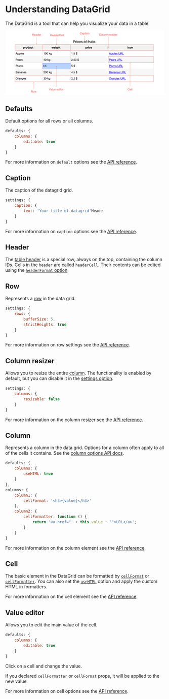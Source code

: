 Understanding DataGrid
===

The DataGrid is a tool that can help you visualize your data in a table.

![datagrid.png](datagrid.png)

Defaults
---------
Default options for all rows or all columns.

```js
defaults: {
    columns: {
        editable: true
    }
}
```

For more information on `default` options see the [API reference]().

Caption
---------

The caption of the datagrid grid.

```js
settings: {
    caption: {
        text: 'Your title of datagrid'Heade
    }
}
```

For more information on `caption` options see the [API reference]().

Header
---------

The [table header](https://api.highcharts.com/dashboards/#classes/DataGrid_DataGridTableHeader) is a special row, always on the top, containing the column IDs.
Cells in the `header` are called `headerCell`. Their contents can be edited using the
[`headerFormat` option](https://api.highcharts.com/dashboards/#interfaces/DataGrid_DataGridOptions.ColumnOptions#headerFormat).


Row
---------

Represents a [row](https://api.highcharts.com/dashboards/#classes/DataGrid_DataGridRow.DataGridRow-1) in the data grid.

```js
settings: {
    rows: {
        bufferSize: 5,
        strictHeights: true
    }
}
```

For more information on row settings see the [API reference](https://api.highcharts.com/dashboards/#interfaces/DataGrid_DataGridOptions.RowsSettings).

Column resizer
---------

Allows you to resize the entire [column](https://api.highcharts.com/dashboards/#classes/DataGrid_DataGridColumn.DataGridColumn-1). The functionality is enabled by default,
but you can disable it in the [settings option](https://api.highcharts.com/dashboards/#interfaces/DataGrid_DataGridOptions.ColumnsSettings).

```js
settings: {
    columns: {
        resizable: false
    }
}
```

For more information on the column resizer see the [API reference](https://api.highcharts.com/dashboards/#classes/DataGrid_Actions_ColumnsResizer.ColumnsResizer).

Column
---------

Represents a column in the data grid. Options for a column often apply to all of the cells it contains. See the [column options API docs](https://api.highcharts.com/dashboards/typedoc/interfaces/DataGrid_DataGridOptions.IndividualColumnOptions.html).

```js
defaults: {
    columns: {
        useHTML: true
    }
},
columns: {
    column1: {
        cellFormat: '<h3>{value}</h3>'
    },
    column2: {
        cellFormatter: function () {
            return '<a href="' + this.value + '">URL</a>';
        }
    }
}
```

For more information on the column element see the [API reference](https://api.highcharts.com/dashboards/typedoc/classes/DataGrid_DataGridColumn.DataGridColumn-1.html).


Cell
---------

The basic element in the DataGrid can be formatted by [`cellFormat`](https://api.highcharts.com/dashboards/#interfaces/DataGrid_DataGridOptions.ColumnOptions#cellFormat) or [`cellFormatter`](https://api.highcharts.com/dashboards/#interfaces/DataGrid_DataGridOptions.ColumnOptions#cellFormatter).
You can also set the [`useHTML`](https://api.highcharts.com/dashboards/typedoc/interfaces/DataGrid_DataGridOptions.IndividualColumnOptions.html#useHTML) option and apply the custom HTML in formatters.

For more information on the cell element see the [API reference](https://api.highcharts.com/dashboards/typedoc/classes/DataGrid_DataGridCell.DataGridCell-1.html).


Value editor
---------

Allows you to edit the main value of the cell.

```js
defaults: {
    columns: {
        editable: true
    }
}
```

Click on a cell and change the value.

If you declared `cellFormatter` or `cellFormat` props, it will be applied to the
new value.

For more information on cell options see the [API reference](https://api.highcharts.com/dashboards/typedoc/interfaces/DataGrid_DataGridOptions.IndividualColumnOptions.html#editable).
